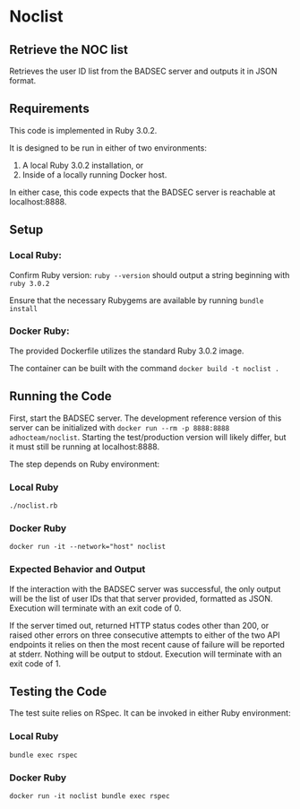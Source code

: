 # Noclist

## Retrieve the NOC list

Retrieves the user ID list from the BADSEC server and outputs it in JSON format.

## Requirements

This code is implemented in Ruby 3.0.2.

It is designed to be run in either of two environments: 

1. A local Ruby 3.0.2 installation, or
2. Inside of a locally running Docker host.

In either case, this code expects that the BADSEC server is reachable at localhost:8888.

## Setup

### Local Ruby: 

Confirm Ruby version: `ruby --version` should output a string beginning with `ruby 3.0.2`

Ensure that the necessary Rubygems are available by running `bundle install`

### Docker Ruby:

The provided Dockerfile utilizes the standard Ruby 3.0.2 image. 

The container can be built with the command `docker build -t noclist .`

## Running the Code

First, start the BADSEC server. The development reference version of this server can be
initialized with `docker run --rm -p 8888:8888 adhocteam/noclist`. Starting the test/production
version will likely differ, but it must still be running at localhost:8888.

The step depends on Ruby environment:

### Local Ruby

`./noclist.rb`

### Docker Ruby

`docker run -it --network="host" noclist`

### Expected Behavior and Output

If the interaction with the BADSEC server was successful, the only output will be the 
list of user IDs that that server provided, formatted as JSON. Execution will terminate 
with an exit code of 0.

If the server timed out, returned HTTP status codes other than 200, or raised other errors
on three consecutive attempts to either of the two API endpoints it relies on then the 
most recent cause of failure will be reported at stderr. Nothing will be output to stdout.
Execution will terminate with an exit code of 1.

## Testing the Code

The test suite relies on RSpec. It can be invoked in either Ruby environment: 

### Local Ruby

`bundle exec rspec`

### Docker Ruby

`docker run -it noclist bundle exec rspec`
